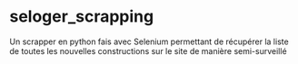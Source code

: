 # seloger_scrapping
Un scrapper en python fais avec Selenium permettant de récupérer la liste de toutes les nouvelles constructions sur le site de manière semi-surveillé
